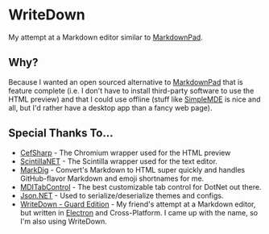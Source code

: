 ﻿# WriteDown

My attempt at a Markdown editor similar to [MarkdownPad](http://markdownpad.com/).

## Why?

Because I wanted an open sourced alternative to [MarkdownPad](http://markdownpad.com/) 
that is feature complete (i.e. I don't have to install third-party software 
to use the HTML preview) and that I could use offline (stuff like 
[SimpleMDE](https://simplemde.com/) is nice and all, but I'd rather 
have a desktop app than a fancy web page).

## Special Thanks To...

* [CefSharp](https://github.com/cefsharp/CefSharp) - The Chromium wrapper
used for the HTML preview
* [ScintillaNET](https://github.com/jacobslusser/ScintillaNET) - The Scintilla
wrapper used for the text editor.
* [MarkDig](https://github.com/lunet-io/markdig) - Convert's Markdown to
HTML super quickly and handles GitHub-flavor Markdown and emoji shortnames
for me.
* [MDITabControl](https://www.codeproject.com/Articles/16436/A-highly-configurable-MDI-tab-control-from-scratch) -
The best customizable tab control for DotNet out there.
* [Json.NET](https://github.com/JamesNK/Newtonsoft.Json) - Used to 
serialize/deserialize themes and configs.
* [WriteDown - Guard Edition](https://github.com/Guard13007/WriteDown) -
My friend's attempt at a Markdown editor, but written in 
[Electron](https://electron.atom.io/) and Cross-Platform. I came up with the
name, so I'm also using WriteDown.